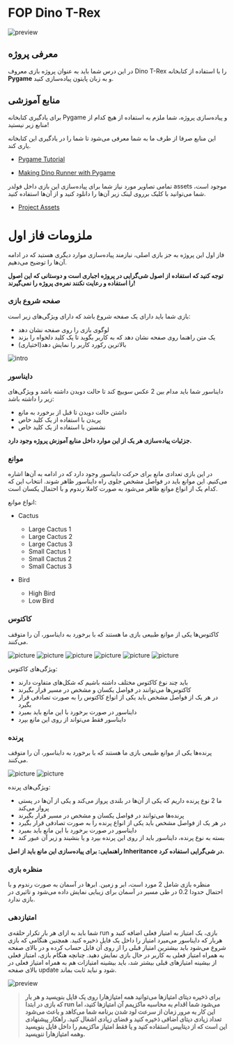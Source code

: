 # FOP Dino T-Rex
![preview](figs/Chrome_Dino.gif)
## معرفی پروژه
در این درس شما باید به عنوان پروژه بازی معروف 
Dino T-Rex 
را با استفاده از کتابخانه 
**Pygame**
و به زبان پایتون پیاده‌سازی کنید.

## منابع آموزشی
برای یادگیری کتابخانه 
Pygame
و پیاده‌سازی پروژه، شما ملزم به استفاده از هیچ کدام از منابع زیر نیستید!

این منابع صرفا از طرف ما به شما معرفی می‌شود تا شما را در یادگیری این کتابخانه یاری کند.

- [Pygame Tutorial]() 

- [Making Dino Runner with Pygame]()

تمامی تصاویر مورد نیاز شما برای پیاده‌سازی این بازی داخل فولدر assets موجود است، شما می‌توانید با کلیک برروی لینک زیر آن‌ها را دانلود کنید و از آن‌ها استفاده کنید.
- [Project Assets](https://github.com/sut-py/Spring2024-Project/archive/refs/heads/main.zip)

# ملزومات فاز اول
فاز اول این پروژه به جز بازی اصلی، نیازمند پیاده‌سازی موارد دیگری هستید که در ادامه آن‌ها را توضیح می‌دهیم.

**توجه کنید که استفاده از اصول شی‌گرایی در پروژه اجباری است و دوستانی که این اصول را استفاده و رعایت نکنند نمره‌‌ی پروژه را نمی‌گیرند!**

### صفحه شروع بازی

بازی شما باید دارای یک صفحه شروع باشد که دارای ویژگی‌های زیر است:

- لوگوی بازی را روی صفحه نشان دهد
- یک متن راهنما روی صفحه نشان دهد که به کاربر بگوید تا یک کلید دلخواه را بزند
- بالاترین رکورد کاربر را نمایش دهد(اختیاری)

![intro](figs/intro.png) 

### دایناسور
 دایناسور شما باید مدام بین 2 عکس سوییچ کند تا حالت دویدن داشته باشد و ویژگی‌های زیر را داشته باشد:

 - داشتن حالت دویدن تا قبل از برخورد به مانع
 - پریدن با استفاده از یک کلید خاص
 - نشستن با استفاده از یک کلید خاص

**جزئیات پیاده‌سازی هر یک از این موارد داخل منابع آموزش پروژه وجود دارد.**

### موانع
در این بازی تعدادی مانع برای حرکت دایناسور وجود دارد که در ادامه به آن‌ها اشاره می‌کنیم.
این موانع باید در فواصل مشخص جلوی راه دایناسور ظاهر شوند.
انتخاب این که کدام یک از انواع موانع ظاهر می‌شود به صورت کاملا رندوم و با احتمال یکسان است.

<div dir="ltr">

انواع موانع:

- Cactus
  - Large Cactus 1
  - Large Cactus 2
  - Large Cactus 3
  - Small Cactus 1
  - Small Cactus 2
  - Small Cactus 3

- Bird
  - High Bird
  - Low Bird
  

</div>

### کاکتوس

کاکتوس‌ها یکی از موانع طبیعی بازی ما هستند که با برخورد به دایناسور، آن را متوقف می‌کنند.

![picture](assets/Cactus/LargeCactus3.png)
![picture](assets/Cactus/SmallCactus3.png)
![picture](assets/Cactus/LargeCactus2.png)
![picture](assets/Cactus/SmallCactus1.png)
![picture](assets/Cactus/LargeCactus1.png)
![picture](assets/Cactus/SmallCactus2.png)

ویژگی‌های کاکتوس:

- باید چند نوع کاکتوس مختلف داشته باشیم که شکل‌های متفاوت دارند
- کاکتوس‌ها می‌توانند در فواصل یکسان و مشخص در مسیر قرار بگیرند
- در هر یک از فواصل مشخص باید یکی از انواع کاکتوس را به صورت تصادفی قرار بگیرد
- دایناسور در صورت برخورد با این مانع باید بمیرد
- دایناسور فقط می‌تواند از روی این مانع بپرد


### پرنده

پرنده‌ها یکی از موانع طبیعی بازی ما هستند که با برخورد به دایناسور، آن را متوقف می‌کنند.

![picture](assets/Bird/Bird1.png)
![picture](assets/Bird/Bird2.png) 

ویژگی‌های پرنده:

- ما 2 نوع پرنده داریم که یکی از آن‌ها‌ در بلندی پرواز می‌کند و یکی از آن‌ها در پستی پرواز می‌کند
- پرنده‌ها می‌توانند در فواصل یکسان و مشخص در مسیر قرار بگیرند
- در هر یک از فواصل مشخص باید یکی از انواع پرنده را به صورت تصادفی قرار بگیرد
- دایناسور در صورت برخورد با این مانع باید بمیرد
- بسته به نوع پرنده، دایناسور باید از روی این پرنده بپرد و یا بنشیند و زیر آن عبور کند


**راهنمایی: برای پیاده‌سازی این مانع باید از اصل Inheritance در شی‌گرایی استفاده کرد.**

### منظره بازی
منظره بازی شامل 2 مورد است، ابر و زمین.
ابرها در آسمان به صورت رندوم و با احتمال حدودا 0.2 در طی مسیر در آسمان برای زیبایی نمایش داده می‌شود و تاثیری در بازی ندارد.

### امتیازدهی
شما باید به ازای هر بار تکرار حلقه‌ی run بازی، یک امتیاز به امتیاز فعلی اضافه کنید و هربار که دایناسور می‌میرد امتیاز را داخل یک فایل ذخیره کنید.
همچنین هنگامی که بازی شروع می‌شود باید بیشترین امتیاز قبلی را از روی آن فایل حساب کرده و در بالای صفحه به همراه امتیاز فعلی به کاربر در حال بازی نمایش دهید. چنانچه هنگام بازی، امتیاز فعلی از بیشینه امتیازهای قبلی بیشتر شد، باید بیشینه امتیازات هم به همراه امتیاز فعلی در بالای صفحه update شود و نباید ثابت بماند.

![preview](figs/Animation.gif)

> **برای ذخیره دیتای امتیازها می‌توانید همه امتیازهارا روی یک فایل بنویسید و هر بار که بازی در ابتدا run می‌شود شما اقدام به محاسبه ماکزیمم آن امتیازها کنید، اما این کار به مرور زمان از سرعت لود شدن برنامه شما می‌کاهد و باعث می‌شود تعداد زیادی دیتای اضافی ذخیره کنید و فضای زیادی اشغال کنید. راهکار پیشنهادی این است که از دیتابیس استفاده کنید و یا فقط امتیاز ماکزیمم را داخل فایل بنویسید وهمه امتیازهارا ننویسید.**
